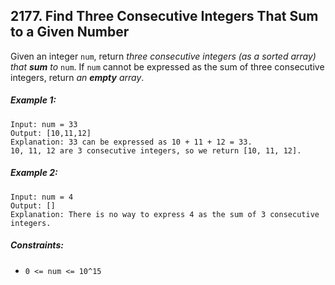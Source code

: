 ## 2177. Find Three Consecutive Integers That Sum to a Given Number

Given an integer ```num```, return *three consecutive integers (as a sorted array) that **sum** to* ```num```. If ```num``` cannot be expressed as the sum of three consecutive integers, return *an **empty** array*.

##### Example 1:
```
Input: num = 33
Output: [10,11,12]
Explanation: 33 can be expressed as 10 + 11 + 12 = 33.
10, 11, 12 are 3 consecutive integers, so we return [10, 11, 12].
```
##### Example 2:
```
Input: num = 4
Output: []
Explanation: There is no way to express 4 as the sum of 3 consecutive integers.
```

##### Constraints:

* ```0 <= num <= 10^15```
